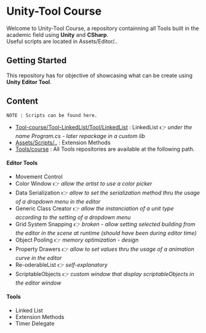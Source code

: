 # Unity-Tool Course

Welcome to Unity-Tool Course, a repository containning all Tools built in the academic field using __Unity__ and __CSharp__.</br>
Useful scripts are located in Assets/Editor/..

## Getting Started

This repository has for objective of showcasing what can be create using __Unity Editor Tool__.

## Content

```
NOTE : Scripts can be found here.
```
* [Tool-course/Tool-LinkedList/Tool/LinkedList](https://github.com/guyllaumedemers/Tool-course/tree/main/Tool-LinkedList/Tool-LinkedList) : LinkedList 👉 *under the name Program.cs - later repackage in a custom lib*
* [Assets/Scripts/..](https://github.com/guyllaumedemers/Tool-course/tree/main/UnitySample-Tool-ExtensionMethods/Assets/Scripts) : Extension Methods
* [Tools/course](https://github.com/guyllaumedemers/Tool-course) : All Tools repositories are available at the following path.

#### Editor Tools

* Movement Control
* Color Window 👉 *allow the artist to use a color picker*
* Data Serialization 👉 *allow to set the serialization method thru the usage of a dropdown menu in the editor*
* Generic Class Creator 👉 *allow the instanciation of a unit type according to the setting of a dropdown menu*
* Grid System Snapping 👉 *broken - allow setting selected building from the editor in the scene at runtime (should have been during editor time)*
* Object Pooling 👉 *memory optimization - design*
* Property Drawers 👉 *allow to set values thru the usage of a animation curve in the editor*
* Re-oderableList 👉 *self-explanatory*
* ScriptableObjects 👉 *custom window that display scriptableObjects in the editor window*

#### Tools

* Linked List
* Extension Methods
* Timer Delegate
